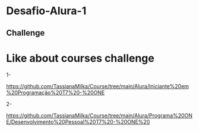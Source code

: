 # Desafio-Alura-1

## Challenge









# Like about courses challenge 


1-

https://github.com/TassianaMilka/Course/tree/main/Alura/Iniciante%20em%20Programação%20T7%20-%20ONE


2-

https://github.com/TassianaMilka/Course/tree/main/Alura/Programa%20ONE/Desenvolvimento%20Pessoal%20T7%20-%20ONE%20

